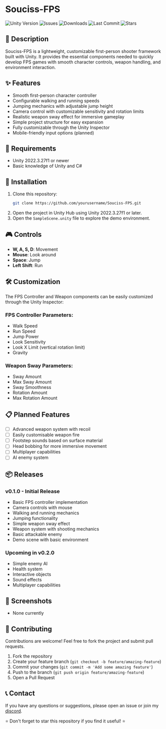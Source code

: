 # Souciss-FPS

<img alt="Unity Version" src="https://img.shields.io/badge/Unity-2022.3.27f1-blue.svg">
<img alt="Issues" src="https://img.shields.io/github/issues/Souciss12/Souciss-FPS">
<img alt="Downloads" src="https://img.shields.io/github/downloads/Souciss12/Souciss-FPS/total">
<img alt="Last Commit" src="https://img.shields.io/github/last-commit/Souciss12/Souciss-FPS">
<img alt="Stars" src="https://img.shields.io/github/stars/Souciss12/Souciss-FPS">

## 📝 Description
Souciss-FPS is a lightweight, customizable first-person shooter framework built with Unity. It provides the essential components needed to quickly develop FPS games with smooth character controls, weapon handling, and environment interaction.

## ✨ Features
- Smooth first-person character controller
- Configurable walking and running speeds
- Jumping mechanics with adjustable jump height
- Camera control with customizable sensitivity and rotation limits
- Realistic weapon sway effect for immersive gameplay
- Simple project structure for easy expansion
- Fully customizable through the Unity Inspector
- Mobile-friendly input options (planned)

## 🔧 Requirements
- Unity 2022.3.27f1 or newer
- Basic knowledge of Unity and C#

## 🚀 Installation
1. Clone this repository:
   ```bash
   git clone https://github.com/yourusername/Souciss-FPS.git
   ```
2. Open the project in Unity Hub using Unity 2022.3.27f1 or later.
3. Open the `SampleScene.unity` file to explore the demo environment.

## 🎮 Controls
- **W, A, S, D**: Movement
- **Mouse**: Look around
- **Space**: Jump
- **Left Shift**: Run

## 🛠 Customization
The FPS Controller and Weapon components can be easily customized through the Unity Inspector:

### FPS Controller Parameters:
- Walk Speed
- Run Speed
- Jump Power
- Look Sensitivity
- Look X Limit (vertical rotation limit)
- Gravity

### Weapon Sway Parameters:
- Sway Amount
- Max Sway Amount
- Sway Smoothness
- Rotation Amount
- Max Rotation Amount

## 📋 Planned Features
- [ ] Advanced weapon system with recoil
- [ ] Easily customisable weapon fire
- [ ] Footstep sounds based on surface material
- [ ] Head bobbing for more immersive movement
- [ ] Multiplayer capabilities
- [ ] AI enemy system

## 📦 Releases
### v0.1.0 - Initial Release
- Basic FPS controller implementation
- Camera controls with mouse
- Walking and running mechanics
- Jumping functionality
- Simple weapon sway effect
- Weapon system with shooting mechanics
- Basic attackable enemy
- Demo scene with basic environment

### Upcoming in v0.2.0
- Simple enemy AI
- Health system
- Interactive objects
- Sound effects
- Multiplayer capabilities

## 📸 Screenshots


- None currently

## 🤝 Contributing
Contributions are welcome! Feel free to fork the project and submit pull requests.

1. Fork the repository
2. Create your feature branch (`git checkout -b feature/amazing-feature`)
3. Commit your changes (`git commit -m 'Add some amazing feature'`)
4. Push to the branch (`git push origin feature/amazing-feature`)
5. Open a Pull Request

## 📞 Contact
If you have any questions or suggestions, please open an issue or join my [discord](https://discord.com/invite/fe2RfUPkBu).

⭐ Don't forget to star this repository if you find it useful! ⭐
